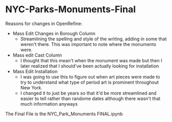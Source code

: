 # NYC-Parks-Monuments-Final

Reasons for changes in OpenRefine: <br>
- Mass Edit Changes in Borough Column 
  - Streamlining the spelling and style of the writing, adding in some that weren't there. This was important to note where the monuments were.
- Mass edit Cast Column
  - I thought that this mean't when the monument was made but then I later realized that I should've been actually looking for installation
- Mass Edit Installation
  - I was going to use this to figure out when art pieces were made to try to understand what type of period art is prominent throughout New York.
  - I changed it to just be years so that it'd be more streamlined and easier to tell rather than randome dates although there wasn't that much information anyways

The Final File is the NYC_Park_Monuments FINAL.ipynb
